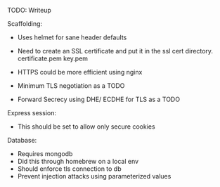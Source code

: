 TODO: Writeup

Scaffolding:

- Uses helmet for sane header defaults

- Need to create an SSL certificate and put it in the ssl cert directory.
 certificate.pem
 key.pem

 - HTTPS could be more efficient using nginx
 - Minimum TLS negotiation as a TODO
 - Forward Secrecy using DHE/ ECDHE for TLS as a TODO

Express session:
 - This should be set to allow only secure cookies

Database:
- Requires mongodb
- Did this through homebrew on a local env
- Should enforce tls connection to db
- Prevent injection attacks using parameterized values
